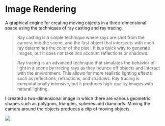 # Image Rendering

A graphical engine for creating moving objects in a three-dimensional space using the techniques of ray casting and ray tracing.

> Ray casting is a simple technique where rays are shot from the camera into the scene, and the first object that intersects with each ray determines the color of the pixel. It is a quick way to generate images, but it does not take into account reflections or shadows.

> Ray tracing is an advanced technique that simulates the behavior of light in a scene by tracing rays as they bounce off objects and interact with the environment. This allows for more realistic lighting effects such as reflections, refractions, and shadows. Ray tracing is computationally intensive, but it produces high-quality images with natural lighting.

I created a two-dimensional image in which there are various geometric shapes such as polygons, triangles, spheres and diamonds. Moving the camera around the objects produces a clip of moving objects.

<img src="https://github.com/SarelSchlesinger/ImageRendering/blob/master/images/diamondsScene.gif">
